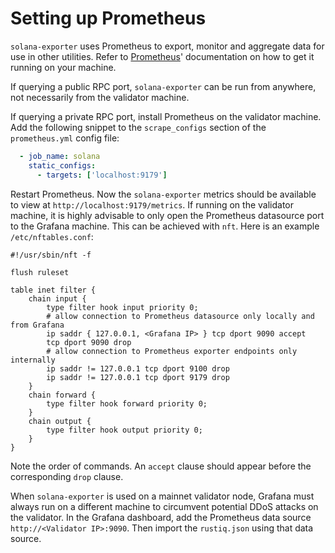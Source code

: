 # Setting up Prometheus

`solana-exporter` uses Prometheus to export, monitor and aggregate data for use in other utilities. Refer to
[Prometheus](https://prometheus.io/)' documentation on how to get it running on your machine.

If querying a public RPC port, `solana-exporter` can be run from anywhere, not necessarily from the
validator machine.

If querying a private RPC port, install Prometheus on the validator machine. Add
the following snippet to the `scrape_configs` section of the `prometheus.yml` config file:

```yaml
  - job_name: solana
    static_configs:
      - targets: ['localhost:9179']
```

Restart Prometheus. Now the `solana-exporter` metrics should be available to view at
`http://localhost:9179/metrics`. If running on the validator machine, it is highly advisable to only
open the Prometheus datasource port to the Grafana machine. This can be achieved with `nft`. Here is
an example `/etc/nftables.conf`:

```
#!/usr/sbin/nft -f

flush ruleset

table inet filter {
    chain input {
        type filter hook input priority 0;
        # allow connection to Prometheus datasource only locally and from Grafana
        ip saddr { 127.0.0.1, <Grafana IP> } tcp dport 9090 accept
        tcp dport 9090 drop
        # allow connection to Prometheus exporter endpoints only internally
        ip saddr != 127.0.0.1 tcp dport 9100 drop
        ip saddr != 127.0.0.1 tcp dport 9179 drop
    }
    chain forward {
        type filter hook forward priority 0;
    }
    chain output {
        type filter hook output priority 0;
    }
}
```

Note the order of commands. An `accept` clause should appear before the corresponding `drop` clause.

When `solana-exporter` is used on a mainnet validator node, Grafana must always run on a different
machine to circumvent potential DDoS attacks on the validator. In the Grafana dashboard, add the
Prometheus data source `http://<Validator IP>:9090`. Then import the `rustiq.json` using that data source.